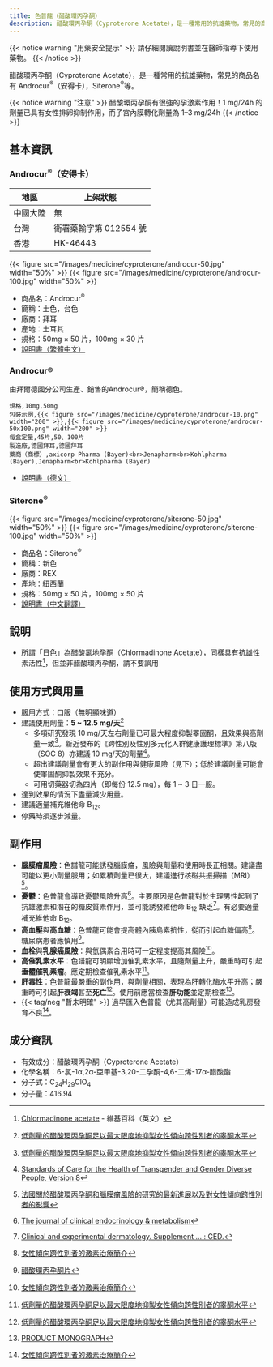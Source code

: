 ```yaml
---
title: 色普龍（醋酸環丙孕酮）
description: 醋酸環丙孕酮（Cyproterone Acetate），是一種常用的抗雄藥物，常見的商品名有 Androcur（安得卡），Siterone 等。
---
```


{{< notice warning "用藥安全提示" >}}
請仔細閱讀說明書並在醫師指導下使用藥物。
{{< /notice >}}

醋酸環丙孕酮（Cyproterone Acetate），是一種常用的抗雄藥物，常見的商品名有 Androcur<sup>&reg;</sup>（安得卡），Siterone<sup>&reg;</sup>等。

{{< notice warning "注意" >}}
醋酸環丙孕酮有很強的孕激素作用！1 mg/24h 的劑量已具有女性排卵抑制作用，而子宮內膜轉化劑量為 1–3 mg/24h
{{< /notice >}}

## 基本資訊

### Androcur<sup>&reg;</sup>（安得卡）

| 地區 | 上架狀態               |
| ---- | ---------------------- |
| 中國大陸 | 無 |
| 台灣 | 衛署藥輸字第 012554 號 |
| 香港 | HK-46443               |

{{< figure src="/images/medicine/cyproterone/androcur-50.jpg" width="50%" >}}
{{< figure src="/images/medicine/cyproterone/androcur-100.jpg" width="50%" >}}

- 商品名：Androcur<sup>&reg;</sup>
- 簡稱：土色，台色
- 廠商：拜耳
- 產地：土耳其
- 規格：50mg &times; 50 片，100mg &times; 30 片
- [說明書（繁體中文）](androcur-zh.pdf)

### Androcur®
由拜爾德國分公司生產、銷售的Androcur®，簡稱德色。

```csv
規格,10mg,50mg
包裝示例,{{< figure src="/images/medicine/cyproterone/androcur-10.png" width="200" >}},{{< figure src="/images/medicine/cyproterone/androcur-50x100.png" width="200" >}}
每盒定量,45片,50、100片
製造廠,德國拜耳,德國拜耳
藥商（商標）,axicorp Pharma (Bayer)<br>Jenapharm<br>Kohlpharma (Bayer),Jenapharm<br>Kohlpharma (Bayer)
```

- [說明書（德文）](/documents/Androcur.pdf)

### Siterone<sup>&reg;</sup>

{{< figure src="/images/medicine/cyproterone/siterone-50.jpg" width="50%" >}}
{{< figure src="/images/medicine/cyproterone/siterone-100.jpg" width="50%" >}}

- 商品名：Siterone<sup>&reg;</sup>
- 簡稱：新色
- 廠商：REX
- 產地：紐西蘭
- 規格：50mg &times; 50 片，100mg &times; 50 片
- [說明書（中文翻譯）](https://tfsci.mtf.wiki/misc/siterone-nz/)

## 說明

- 所謂「日色」為醋酸氯地孕酮（Chlormadinone Acetate），同樣具有抗雄性素活性[^9]，但並非醋酸環丙孕酮，請不要誤用

## 使用方式與用量

- 服用方式：口服（無明顯味道）
- 建議使用劑量：**5 ~ 12.5 mg/天**[^1]
  - 多項研究發現 10 mg/天左右劑量已可最大程度抑製睪固酮，且效果與高劑量一致[^1]。新近發布的《跨性別及性別多元化人群健康護理標準》第八版（SOC 8）亦建議 10 mg/天的劑量[^7]。
  - 超出建議劑量會有更大的副作用與健康風險（見下）；低於建議劑量可能會使睪固酮抑製效果不充分。
  - 可用切藥器切為四片（即每份 12.5 mg），每 1 ~ 3 日一服。
- 達到效果的情況下盡量減少用量。
- 建議適量補充維他命 B<sub>12</sub>。
- 停藥時須逐步減量。

## 副作用

- **腦膜瘤風險**：色譜龍可能誘發腦膜瘤，風險與劑量和使用時長正相關。建議盡可能以更小劑量服用；如累積劑量已很大，建議進行核磁共振掃描（MRI）[^6]。
- **憂鬱**：色普龍會導致憂鬱風險升高[^2]。主要原因是色普龍對於生理男性起到了抗雄激素和潛在的糖皮質素作用，並可能誘發維他命 B<sub>12</sub> 缺乏[^3]。有必要適量補充維他命 B<sub>12</sub>。
- **高血壓**與**高血糖**：色普龍可能會提高體內胰島素抗性，從而引起血糖偏高[^8]。糖尿病患者應慎用[^5]。
- **血栓**與**乳腺癌風險**：與氫偶素合用時可一定程度提高其風險[^8]。
- **高催乳素水平**：色譜龍可明顯增加催乳素水平，且隨劑量上升，嚴重時可引起**垂體催乳素瘤**。應定期檢查催乳素水平[^1]。
- **肝毒性**：色普龍最嚴重的副作用，與劑量相關，表現為肝轉化酶水平升高；嚴重時可引起**肝衰竭**甚至**死亡**[^1]。使用前應當檢查**肝功能**並定期檢查[^4]。
- {{< tag/neg "暫未明確" >}} 過早匯入色普龍（尤其高劑量）可能造成乳房發育不良[^8]。

## 成分資訊

- 有效成分：醋酸環丙孕酮（Cyproterone Acetate）
- 化學名稱：6-氯-1α,2α-亞甲基-3,20-二孕酮-4,6-二烯-17α-醋酸酯
- 分子式：C<sub>24</sub>H<sub>29</sub>ClO<sub>4</sub>
- 分子量：416.94

[^1]: [低劑量的醋酸環丙孕酮足以最大限度地抑製女性傾向跨性別者的睾酮水平](https://tfsci.mtf.wiki/zh-tw/articles/cpa-dosage/)
[^2]: [The journal of clinical endocrinology & metabolism](https://www.worldcat.org/title/journal-of-clinical-endocrinology-metabolism/oclc/818906359)
[^3]: [Clinical and experimental dermatology. Supplement ... : CED.](https://www.worldcat.org/title/clinical-and-experimental-dermatology-supplement-ced/oclc/499941040)
[^4]: [PRODUCT MONOGRAPH](https://web.archive.org/web/20060924152720/http://www.berlex.ca/html/docs/en/AndrocurEn.pdf)
[^5]: [醋酸環丙孕酮片](http://yao.dxy.com/drug/132923.htm)
[^6]: [法國關於醋酸環丙孕酮和腦膜瘤風險的研究的最新進展以及對女性傾向跨性別者的影響](https://tfsci.mtf.wiki/zh-tw/articles/cpa-meningioma/)
[^7]: [Standards of Care for the Health of Transgender and Gender Diverse People, Version 8](https://doi.org/10.1080/26895269.2022.2100644)
[^8]: [女性傾向跨性別者的激素治療簡介](https://tfsci.mtf.wiki/zh-tw/articles/transfem-intro/#cyproterone-acetate)
[^9]: [Chlormadinone acetate](https://en.wikipedia.org/wiki/Chlormadinone_acetate) - 維基百科（英文）